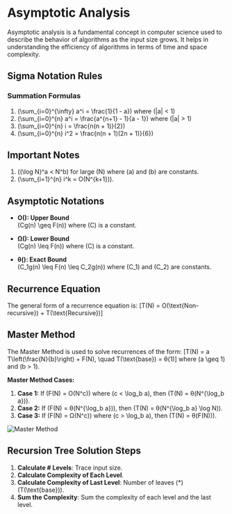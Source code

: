 # Asymptotic Analysis

Asymptotic analysis is a fundamental concept in computer science used to describe the behavior of algorithms as the input size grows. It helps in understanding the efficiency of algorithms in terms of time and space complexity.

## Sigma Notation Rules

### Summation Formulas

1. \(\sum\_{i=0}^{\infty} a^i = \frac{1}{1 - a}\) where \(|a| < 1\)
2. \(\sum\_{i=0}^{n} a^i = \frac{a^{n+1} - 1}{a - 1}\) where \(|a| > 1\)
3. \(\sum\_{i=0}^{n} i = \frac{n(n + 1)}{2}\)
4. \(\sum\_{i=0}^{n} i^2 = \frac{n(n + 1)(2n + 1)}{6}\)

## Important Notes

1. \((\log N)^a < N^b\) for large \(N\) where \(a\) and \(b\) are constants.
2. \(\sum\_{i=1}^{n} i^k = O(N^{k+1})\).

## Asymptotic Notations

- **O(): Upper Bound**  
  \(Cg(n) \geq F(n)\) where \(C\) is a constant.

- **Ω(): Lower Bound**  
  \(Cg(n) \leq F(n)\) where \(C\) is a constant.

- **θ(): Exact Bound**  
  \(C_1g(n) \leq F(n) \leq C_2g(n)\) where \(C_1\) and \(C_2\) are constants.

## Recurrence Equation

The general form of a recurrence equation is:
\[T(N) = O(\text{Non-recursive}) + T(\text{Recursive})\]

## Master Method

The Master Method is used to solve recurrences of the form:
\[T(N) = a T\left(\frac{N}{b}\right) + F(N), \quad T(\text{base}) = θ(1)\]
where \(a \geq 1\) and \(b > 1\).

**Master Method Cases:**

1. **Case 1:** If \(F(N) = O(N^c)\) where \(c < \log_b a\), then \(T(N) = θ(N^{\log_b a})\).
2. **Case 2:** If \(F(N) = θ(N^{\log_b a})\), then \(T(N) = θ(N^{\log_b a} \log N)\).
3. **Case 3:** If \(F(N) = Ω(N^c)\) where \(c > \log_b a\), then \(T(N) = θ(F(N))\).

![Master Method]()

## Recursion Tree Solution Steps

1. **Calculate # Levels**: Trace input size.
2. **Calculate Complexity of Each Level**.
3. **Calculate Complexity of Last Level**: Number of leaves \(\*\) \(T(\text{base})\).
4. **Sum the Complexity**: Sum the complexity of each level and the last level.
